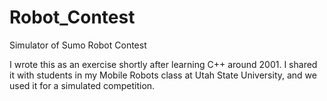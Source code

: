 # Robot_Contest
Simulator of Sumo Robot Contest

I wrote this as an exercise shortly after learning C++ around 2001. I shared it with students in my Mobile Robots class at Utah State University, and we used it for a simulated competition.
